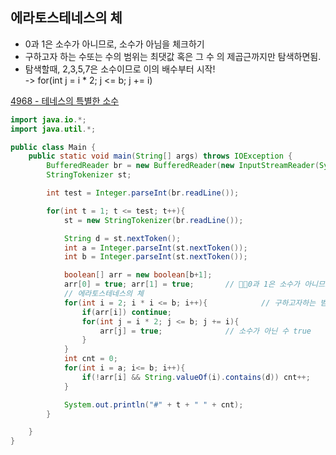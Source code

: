 ## 에라토스테네스의 체

* 0과 1은 소수가 아니므로, 소수가 아님을 체크하기
* 구하고자 하는 수또는 수의 범위는 최댓값 혹은 그 수 의 제곱근까지만 탐색하면됨.
* 탐색할때, 2,3,5,7은 소수이므로 이의 배수부터 시작! <br>
        -> for(int j = i * 2; j <= b; j += i)


[4968 - 테네스의 특별한 소수](https://swexpertacademy.com/main/code/problem/problemDetail.do?contestProbId=AWRuoqCKkE0DFAXt)

```java
import java.io.*;
import java.util.*;

public class Main {
    public static void main(String[] args) throws IOException {
        BufferedReader br = new BufferedReader(new InputStreamReader(System.in));
        StringTokenizer st;

        int test = Integer.parseInt(br.readLine());

        for(int t = 1; t <= test; t++){
            st = new StringTokenizer(br.readLine());

            String d = st.nextToken();
            int a = Integer.parseInt(st.nextToken());
            int b = Integer.parseInt(st.nextToken());

            boolean[] arr = new boolean[b+1];
            arr[0] = true; arr[1] = true;       // 🚀🚀0과 1은 소수가 아니므로 꼭 기본조건으로 표기하고 가야한다!!!🚀🚀
            // 에라토스테네스의 체
            for(int i = 2; i * i <= b; i++){            // 구하고자하는 범위의 제곱근까지만 판별하면 됨.
                if(arr[i]) continue;
                for(int j = i * 2; j <= b; j += i){
                    arr[j] = true;              // 소수가 아닌 수 true
                }
            }
            int cnt = 0;
            for(int i = a; i<= b; i++){
                if(!arr[i] && String.valueOf(i).contains(d)) cnt++;
            }

            System.out.println("#" + t + " " + cnt);
        }

    }
}

```